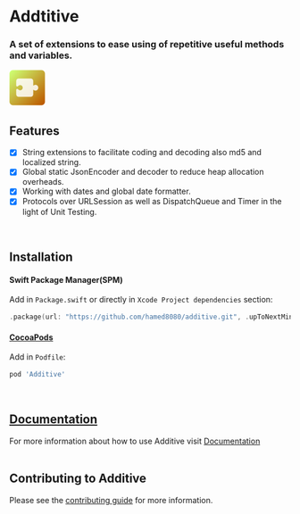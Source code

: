 # Addtitive
### A set of extensions to ease using of repetitive useful methods and variables.
<img src="https://github.com/hamed8080/additive/raw/main/images/icon.png"  width="64" height="64">
<br />

## Features

- [x] String extensions to facilitate coding and decoding also md5 and localized string.
- [x] Global static JsonEncoder and decoder to reduce heap allocation overheads.
- [x] Working with dates and global date formatter.
- [x] Protocols over URLSession as well as DispatchQueue and Timer in the light of Unit Testing. 
<br/>

## Installation

#### Swift Package Manager(SPM) 

Add in `Package.swift` or directly in `Xcode Project dependencies` section:

```swift
.package(url: "https://github.com/hamed8080/additive.git", .upToNextMinor(from: "1.0.0")),
```

#### [CocoaPods](https://cocoapods.org) 

Add in `Podfile`:

```ruby
pod 'Additive'
```
<br/>

## [Documentation](https://hamed8080.gitlab.io/additive/documentation/additive/)
For more information about how to use Additive visit [Documentation](https://hamed8080.gitlab.io/additive/documentation/additive/) 
<br/>
<br/>

## Contributing to Additive
Please see the [contributing guide](/CONTRIBUTING.md) for more information.

<!-- Copyright (c) 2021-2022 Apple Inc and the Swift Project authors. All Rights Reserved. -->
